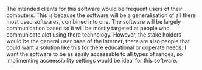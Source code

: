 The intended clients for this software would be frequent users of their computers. This is because the software will be a generalisation of all there most used softwares, combined into one. The software will be largely communication based so it will be mostly targeted at people who communicate alot using there technology.
However, the stake holders would be the general user base of the internet, there are also people that could want a solution like this for there educational or coperate needs.
I want the software to be as easily accessable to all types of ranges, so implimenting acceessibility settings would be ideal for this software. 

